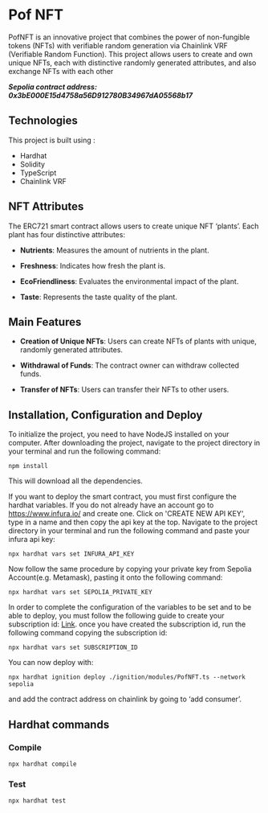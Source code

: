# Pof NFT

PofNFT is an innovative project that combines the power of non-fungible tokens (NFTs) with verifiable random generation via Chainlink VRF (Verifiable Random Function).
This project allows users to create and own unique NFTs, each with distinctive randomly generated attributes, and also exchange NFTs with each other

***Sepolia contract address: 0x3bE000E15d4758a56D912780B34967dA05568b17***

## Technologies

This project is built using :

+ Hardhat
+ Solidity
+ TypeScript
+ Chainlink VRF

## NFT Attributes

The ERC721 smart contract allows users to create unique NFT ‘plants’. 
Each plant has four distinctive attributes:

+ **Nutrients**: Measures the amount of nutrients in the plant.
  
+ **Freshness**: Indicates how fresh the plant is.
  
+ **EcoFriendliness**: Evaluates the environmental impact of the plant.
  
+ **Taste**: Represents the taste quality of the plant.

## Main Features

+ **Creation of Unique NFTs**: Users can create NFTs of plants with unique, randomly generated attributes.

+ **Withdrawal of Funds**: The contract owner can withdraw collected funds.

+ **Transfer of NFTs**: Users can transfer their NFTs to other users.


## Installation, Configuration and Deploy

To initialize the project, you need to have NodeJS installed on your computer. After downloading the project, 
navigate to the project directory in your terminal and run the following command:
```
npm install
```
This will download all the dependencies.

If you want to deploy the smart contract, you must first configure the hardhat variables.
If you do not already have an account go to https://www.infura.io/ and create one. Click on 'CREATE NEW API KEY', type in a name and then copy the api key at the top.
Navigate to the project directory in your terminal and run the following command and paste your infura api key:

```
npx hardhat vars set INFURA_API_KEY
```

Now follow the same procedure by copying your private key from Sepolia Account(e.g. Metamask), pasting it onto the following command:

```
npx hardhat vars set SEPOLIA_PRIVATE_KEY
```

In order to complete the configuration of the variables to be set and to be able to deploy,
you must follow the following guide to create your subscription id: [Link](https://docs.chain.link/vrf/v2-5/subscription/create-manage).
once you have created the subscription id, run the following command copying the subscription id:

```
npx hardhat vars set SUBSCRIPTION_ID
```

You can now deploy with:

```
npx hardhat ignition deploy ./ignition/modules/PofNFT.ts --network sepolia
```

and add the contract address on chainlink by going to ‘add consumer’.

## Hardhat commands

### Compile
```
npx hardhat compile
```

### Test
```
npx hardhat test
```


